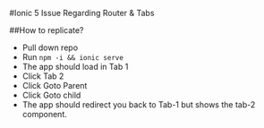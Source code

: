 #Ionic 5 Issue Regarding Router & Tabs

##How to replicate?
- Pull down repo
- Run `npm -i && ionic serve`
- The app should load in Tab 1
- Click Tab 2
- Click Goto Parent
- Click Goto child
- The app should redirect you back to Tab-1 but shows the tab-2 component.